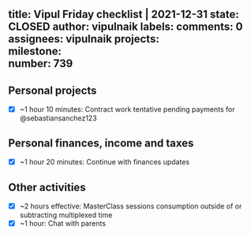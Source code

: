 title:	Vipul Friday checklist | 2021-12-31
state:	CLOSED
author:	vipulnaik
labels:	
comments:	0
assignees:	vipulnaik
projects:	
milestone:	
number:	739
--
## Personal projects

- [x] ~1 hour 10 minutes: Contract work tentative pending payments for @sebastiansanchez123

## Personal finances, income and taxes

- [x] ~1 hour 20 minutes: Continue with finances updates

## Other activities

- [x] ~2 hours effective: MasterClass sessions consumption outside of or subtracting multiplexed time
- [x] ~1 hour: Chat with parents 
